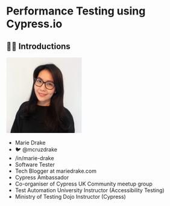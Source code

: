# Performance Testing using Cypress.io

## 👋🏻 Introductions

<img src="../images/marie-drake.jpg" alt="Marie Drake photo" width="200" height="200"/>

- Marie Drake
- 🐦 @mcruzdrake
- /in/marie-drake
- Software Tester
- Tech Blogger at mariedrake.com
- Cypress Ambassador
- Co-organiser of Cypress UK Community meetup group
- Test Automation University Instructor (Accessibility Testing)
- Ministry of Testing Dojo Instructor (Cypress)
